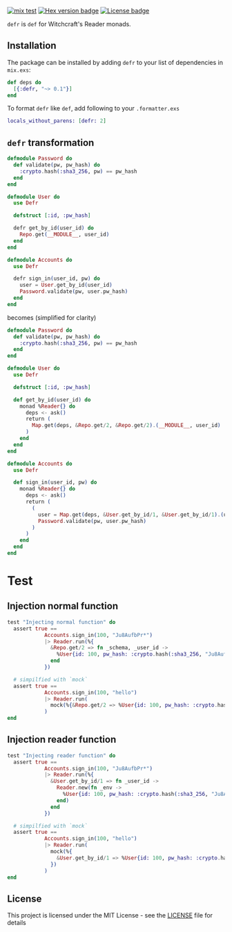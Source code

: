 [![mix test](https://github.com/trevorite/defr/workflows/mix%20test/badge.svg)](https://github.com/trevorite/defr/actions)
[![Hex version badge](https://img.shields.io/hexpm/v/defr.svg)](https://hex.pm/packages/defr)
[![License badge](https://img.shields.io/hexpm/l/defr.svg)](https://github.com/trevorite/defr/blob/master/LICENSE.md)

`defr` is `def` for Witchcraft's Reader monads.

## Installation

The package can be installed by adding `defr` to your list of dependencies
in `mix.exs`:

```elixir
def deps do
  [{:defr, "~> 0.1"}]
end
```

To format `defr` like `def`, add following to your `.formatter.exs`

```elixir
locals_without_parens: [defr: 2]
```

## `defr` transformation

```elixir
defmodule Password do
  def validate(pw, pw_hash) do
    :crypto.hash(:sha3_256, pw) == pw_hash
  end
end

defmodule User do
  use Defr

  defstruct [:id, :pw_hash]

  defr get_by_id(user_id) do
    Repo.get(__MODULE__, user_id)
  end
end

defmodule Accounts do
  use Defr

  defr sign_in(user_id, pw) do
    user = User.get_by_id(user_id)
    Password.validate(pw, user.pw_hash)
  end
end
```

becomes (simplified for clarity)

```elixir
defmodule Password do
  def validate(pw, pw_hash) do
    :crypto.hash(:sha3_256, pw) == pw_hash
  end
end

defmodule User do
  use Defr

  defstruct [:id, :pw_hash]

  def get_by_id(user_id) do
    monad %Reader{} do
      deps <- ask()
      return (
        Map.get(deps, &Repo.get/2, &Repo.get/2).(__MODULE__, user_id)
      )
    end
  end
end

defmodule Accounts do
  use Defr

  def sign_in(user_id, pw) do
    monad %Reader{} do
      deps <- ask()
      return (
        (
          user = Map.get(deps, &User.get_by_id/1, &User.get_by_id/1).(user_id) |> Reader.run(deps)
          Password.validate(pw, user.pw_hash)
        )
      )
    end
  end
end
```

# Test

## Injection normal function

```elixir
test "Injecting normal function" do
  assert true ==
            Accounts.sign_in(100, "Ju8AufbPr*")
            |> Reader.run(%{
              &Repo.get/2 => fn _schema, _user_id ->
                %User{id: 100, pw_hash: :crypto.hash(:sha3_256, "Ju8AufbPr*")}
              end
            })

  # simpilfied with `mock`
  assert true ==
            Accounts.sign_in(100, "hello")
            |> Reader.run(
              mock(%{&Repo.get/2 => %User{id: 100, pw_hash: :crypto.hash(:sha3_256, "hello")}})
            )
end
```

## Injection reader function

```elixir
test "Injecting reader function" do
  assert true ==
            Accounts.sign_in(100, "Ju8AufbPr*")
            |> Reader.run(%{
              &User.get_by_id/1 => fn _user_id ->
                Reader.new(fn _env ->
                  %User{id: 100, pw_hash: :crypto.hash(:sha3_256, "Ju8AufbPr*")}
                end)
              end
            })

  # simpilfied with `mock`
  assert true ==
            Accounts.sign_in(100, "hello")
            |> Reader.run(
              mock(%{
                &User.get_by_id/1 => %User{id: 100, pw_hash: :crypto.hash(:sha3_256, "hello")}
              })
            )
end
```

## License

This project is licensed under the MIT License - see the [LICENSE](LICENSE.md) file for details
